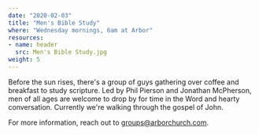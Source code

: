 ```yaml
---
date: "2020-02-03"
title: "Men's Bible Study"
where: "Wednesday mornings, 6am at Arbor"
resources:
- name: header
  src: Men's Bible Study.jpg
weight: 5
---
```


Before the sun rises, there's a group of guys gathering over coffee and breakfast to study scripture. Led by Phil Pierson and Jonathan McPherson, men of all ages are welcome to drop by for time in the Word and hearty conversation. Currently we're walking through the gospel of John. 

For more information, reach out to groups@arborchurch.com.

